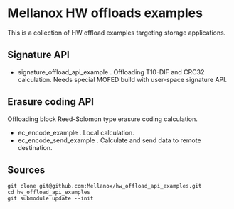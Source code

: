 # Mellanox HW offloads examples

This is a collection of HW offload examples targeting storage applications.

## Signature API

* signature_offload_api_example . Offloading T10-DIF and CRC32 calculation. Needs special MOFED build with user-space signature API.

## Erasure coding API

Offloading block Reed-Solomon type erasure coding calculation.

* ec_encode_example . Local calculation.
* ec_encode_send_example . Calculate and send data to remote destination.

## Sources

```
git clone git@github.com:Mellanox/hw_offload_api_examples.git
cd hw_offload_api_examples
git submodule update --init
```
